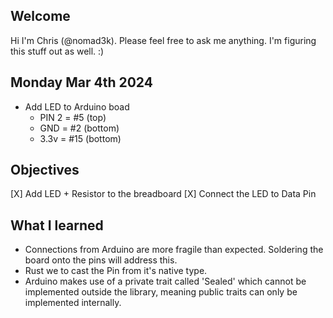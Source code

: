 Welcome
------------------------------

Hi I'm Chris
(@nomad3k).  Please
feel free to ask me
anything.  I'm figuring
this stuff out as well. :)

Monday Mar 4th 2024
------------------------------

* Add LED to Arduino boad
  * PIN 2 = #5 (top)
  * GND   = #2 (bottom)
  * 3.3v  = #15 (bottom)

Objectives
----------

[X] Add LED + Resistor to the
    breadboard
[X] Connect the LED to Data
    Pin

What I learned
--------------

* Connections from Arduino are
  more fragile than expected.
  Soldering the board onto the
  pins will address this.
* Rust we to cast the Pin from
  it's native type.
* Arduino makes use of a
  private trait called
  'Sealed' which cannot be
  implemented outside the
  library, meaning public
  traits can only be
  implemented internally.
